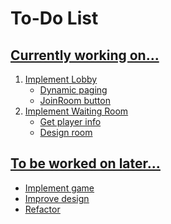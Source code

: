 # To-Do List

## <u>Currently working on...
1. Implement Lobby
    - Dynamic paging
    - JoinRoom button
2. Implement Waiting Room
    - Get player info
    - Design room

## <u>To be worked on later...
- Implement game
- Improve design
- Refactor
